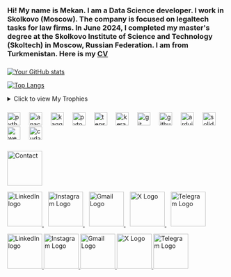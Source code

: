 <h3 align="left">Hi! My name is Mekan. I am a Data Science developer. I work in Skolkovo (Moscow). The company is focused on legaltech tasks for law firms. In June 2024, I completed my master's degree at the Skolkovo Institute of Science and Technology (Skoltech) in Moscow, Russian Federation. I am from Turkmenistan. Here is my <a href="https://mekan-hojayev.github.io">CV</a> </h3>

###

[![Your GitHub stats](https://github-readme-stats.vercel.app/api?username=mekan-hojayev&show_icons=true&theme=radical)](https://github.com/anuraghazra/github-readme-stats)


[![Top Langs](https://github-readme-stats.vercel.app/api/top-langs/?username=mekan-hojayev&layout=compact&theme=radical)](https://github.com/Mekan-Hojayev/github-readme-stats)


<details>
<summary>Click to view My Trophies</summary>

[![trophy](https://github-profile-trophy.vercel.app/?username=mekan-hojayev&theme=onedark)](https://github.com/ryo-ma/github-profile-trophy)

</details>


###

<div align="left">
  <img src="https://cdn.jsdelivr.net/gh/devicons/devicon/icons/python/python-original.svg" height="30" alt="python logo"  />
  <img width="12" />
  <img src="https://cdn.jsdelivr.net/gh/devicons/devicon/icons/anaconda/anaconda-original.svg" height="30" alt="anaconda logo"  />
  <img width="12" />
  <img src="https://cdn.jsdelivr.net/gh/devicons/devicon/icons/kaggle/kaggle-original.svg" height="30" alt="kaggle logo"  />
  <img width="12" />
  <img src="https://cdn.jsdelivr.net/gh/devicons/devicon/icons/pytorch/pytorch-original.svg" height="30" alt="pytorch logo"  />
  <img width="12" />
  <img src="https://cdn.jsdelivr.net/gh/devicons/devicon/icons/tensorflow/tensorflow-original.svg" height="30" alt="tensorflow logo"  />
  <img width="12" />
  <img src="https://github.com/valohai/ml-logos/raw/refs/heads/master/keras.svg" height="30" alt="keras logo"  />
  <img width="12" />
  <img src="https://cdn.jsdelivr.net/gh/devicons/devicon/icons/git/git-original.svg" height="30" alt="git logo"  />
  <img width="12" />
  <img src="https://cdn.jsdelivr.net/gh/devicons/devicon/icons/github/github-original.svg" height="30" alt="github logo"  />
  <img width="12" />
  <img src="https://cdn.jsdelivr.net/gh/devicons/devicon/icons/arduino/arduino-original.svg" height="30" alt="arduino logo"  />
  <img width="12" />
  <img src="https://cdn.jsdelivr.net/gh/devicons/devicon/icons/solidity/solidity-original.svg" height="30" alt="solidity logo"  />
  <img width="12" />
  <img src="https://uxwing.com/wp-content/themes/uxwing/download/web-app-development/web-3-icon.svg" height="30" alt="web3 logo"  />

  <img width="12" />
  <img src="https://raw.githubusercontent.com/valohai/ml-logos/refs/heads/master/cuda.svg" height="30" alt="cuda logo"  />


  
</div>


###

<img src="https://tenor.com/view/polikotvsapogax-gif-22607287" width="80" alt="Contact">

<a href="https://www.linkedin.com/in/mekan-hojayev-92b711298" style="margin-right: 10px;"> <img src="https://github.com/dheereshagrwal/colored-icons/blob/master/public/logos/linkedin/linkedin.svg" width="80" alt="LinkedIn logo"> </a> <a href="https://www.instagram.com/mekanhojayevofficial" style="margin-right: 10px;"> <img src="https://raw.githubusercontent.com/dheereshagrwal/colored-icons/refs/heads/master/public/logos/instagram/instagram.svg" width="80" alt="Instagram Logo"> </a> <a href="mailto:mekanhojayev97@gmail.com" style="margin-right: 10px;"> <img src="https://github.com/dheereshagrwal/colored-icons/blob/master/public/logos/gmail/gmail.svg" width="80" alt="Gmail Logo"> </a> <a href="https://x.com/hojayevofficial" style="margin-right: 10px;"> <img src="https://github.com/dheereshagrwal/colored-icons/blob/master/public/logos/x/x-light.svg" width="80" alt="X Logo"> </a> <a href="https://t.me/mekanhojayev97" style="margin-right: 10px;"> <img src="https://github.com/dheereshagrwal/colored-icons/blob/master/public/logos/telegram/telegram.svg" width="80" alt="Telegram Logo"> </a>

<a href="https://www.linkedin.com/in/mekan-hojayev-92b711298">
    <img src="https://github.com/dheereshagrwal/colored-icons/blob/master/public/logos/linkedin/linkedin.svg" width="80" alt="LinkedIn logo">
</a>

<a href="https://www.instagram.com/mekanhojayevofficial">
    <img src="https://raw.githubusercontent.com/dheereshagrwal/colored-icons/refs/heads/master/public/logos/instagram/instagram.svg" width="80" alt="Instagram Logo">
</a>

<a href="mailto:mekanhojayev97@gmail.com">
    <img src="https://github.com/dheereshagrwal/colored-icons/blob/master/public/logos/gmail/gmail.svg" width="80" alt="Gmail Logo">
</a>

<a href="https://x.com/hojayevofficial">
    <img src="https://github.com/dheereshagrwal/colored-icons/blob/master/public/logos/x/x-light.svg" width="80" alt="X Logo">
</a>

<a href="https://t.me/mekanhojayev97">
    <img src="https://github.com/dheereshagrwal/colored-icons/blob/master/public/logos/telegram/telegram.svg" width="80" alt="Telegram Logo">
</a>

###

<br clear="both">

